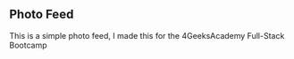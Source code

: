 <h2>Photo Feed</h2>
This is a simple photo feed, I made this for the 4GeeksAcademy Full-Stack Bootcamp
